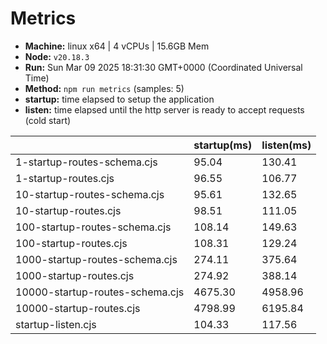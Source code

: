 # Metrics
* __Machine:__ linux x64 | 4 vCPUs | 15.6GB Mem
* __Node:__ `v20.18.3`
* __Run:__ Sun Mar 09 2025 18:31:30 GMT+0000 (Coordinated Universal Time)
* __Method:__ `npm run metrics` (samples: 5)
* __startup:__ time elapsed to setup the application
* __listen:__ time elapsed until the http server is ready to accept requests (cold start)

| | startup(ms) | listen(ms) |
|-| -       | -      |
| 1-startup-routes-schema.cjs | 95.04 | 130.41 |
| 1-startup-routes.cjs | 96.55 | 106.77 |
| 10-startup-routes-schema.cjs | 95.61 | 132.65 |
| 10-startup-routes.cjs | 98.51 | 111.05 |
| 100-startup-routes-schema.cjs | 108.14 | 149.63 |
| 100-startup-routes.cjs | 108.31 | 129.24 |
| 1000-startup-routes-schema.cjs | 274.11 | 375.64 |
| 1000-startup-routes.cjs | 274.92 | 388.14 |
| 10000-startup-routes-schema.cjs | 4675.30 | 4958.96 |
| 10000-startup-routes.cjs | 4798.99 | 6195.84 |
| startup-listen.cjs | 104.33 | 117.56 |
